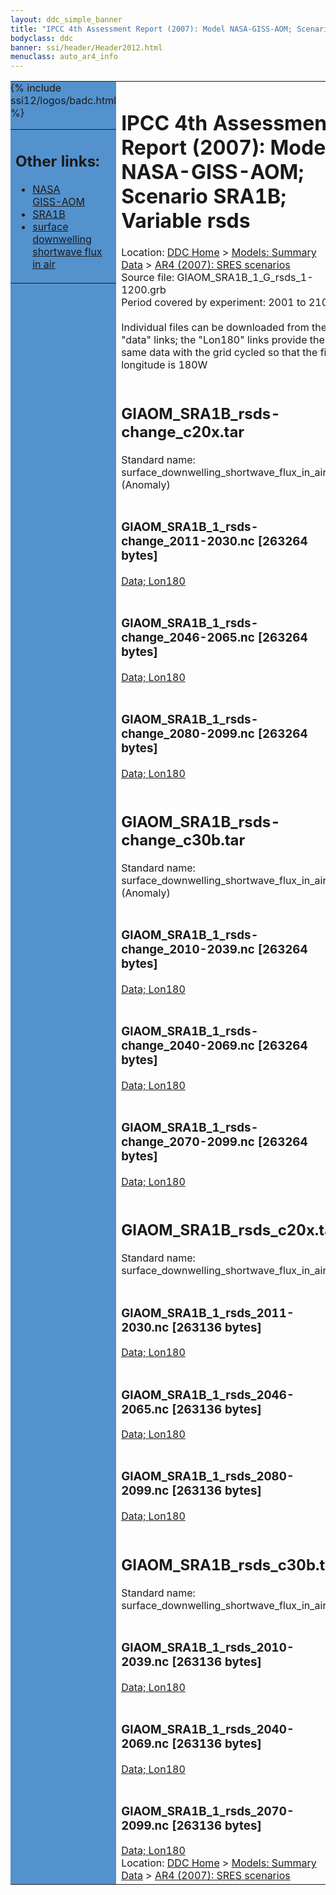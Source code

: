 ```yaml
---
layout: ddc_simple_banner
title: "IPCC 4th Assessment Report (2007): Model NASA-GISS-AOM; Scenario SRA1B; Variable rsds"
bodyclass: ddc
banner: ssi/header/Header2012.html
menuclass: auto_ar4_info
---
```



<table width="100%" border="0" cellspacing="0" cellpadding="0" style="border-collapse: collapse;">
<tr style="margin:0;padding:0;border:0;">
<td style="margin:0;padding:0;border:0;height:1pt;width:150pt;background:#5492CD;" valign="top" >

<div id="lh-col2" class="auto_ar4_info">
<table class="menumain" bgcolor="#5492CD" cellspacing="0" width="100%" border="0">
<tr><td>
<h2> Other links:</h2>
<ul>
<li><a href="/auto/ar4/model-NASA-GISS-AOM.html">NASA<br/>GISS-AOM</a></li>
<li><a href="/auto/ar4/scenario-SRA1B.html">SRA1B</a></li>
<li><a href="/auto/ar4/var-surface_downwelling_shortwave_flux_in_air.html">surface downwelling<br/> shortwave flux in air</a></li>
</ul>
</td></tr>
{% include ssi12/logos/badc.html %}
</table>
</div>
</td>
<td><h1>IPCC 4th Assessment Report (2007): Model NASA-GISS-AOM; Scenario SRA1B; Variable rsds</h1>

<!-- Breadcrumb1 -->
<div id="breadcrumb1" align="left">
Location: <a href="/index.html">DDC Home</a> > <a href="/sim/gcm_clim/">Models: Summary Data</a>
> <a href="/sim/gcm_clim/SRES_AR4/index.html">AR4 (2007): SRES scenarios</a>
</div>
<!-- End of Breadcrumb1 -->Source file: GIAOM_SRA1B_1_G_rsds_1-1200.grb
<br/>
Period covered by experiment: 2001 to 2100<br/>
<br/>Individual files can be downloaded from the "data" links; the "Lon180" links provide the same data
         with the grid cycled so that the first longitude is 180W<br/>
<br/><h2>GIAOM_SRA1B_rsds-change_c20x.tar</h2>
Standard name: surface_downwelling_shortwave_flux_in_air (Anomaly)<br>
<br/><h3>GIAOM_SRA1B_1_rsds-change_2011-2030.nc [263264 bytes]</h3>
<a href="/cgi-bin/downl/ar4_nc/rsds/GIAOM_SRA1B_1_rsds-change_2011-2030.nc">Data; </a><a href="/cgi-bin/downl/ar4_nc/rsds/GIAOM_SRA1B_1_rsds-change_2011-2030.cyto180.nc"> Lon180</a><br/>
<br/><h3>GIAOM_SRA1B_1_rsds-change_2046-2065.nc [263264 bytes]</h3>
<a href="/cgi-bin/downl/ar4_nc/rsds/GIAOM_SRA1B_1_rsds-change_2046-2065.nc">Data; </a><a href="/cgi-bin/downl/ar4_nc/rsds/GIAOM_SRA1B_1_rsds-change_2046-2065.cyto180.nc"> Lon180</a><br/>
<br/><h3>GIAOM_SRA1B_1_rsds-change_2080-2099.nc [263264 bytes]</h3>
<a href="/cgi-bin/downl/ar4_nc/rsds/GIAOM_SRA1B_1_rsds-change_2080-2099.nc">Data; </a><a href="/cgi-bin/downl/ar4_nc/rsds/GIAOM_SRA1B_1_rsds-change_2080-2099.cyto180.nc"> Lon180</a><br/>
<br/><h2>GIAOM_SRA1B_rsds-change_c30b.tar</h2>
Standard name: surface_downwelling_shortwave_flux_in_air (Anomaly)<br>
<br/><h3>GIAOM_SRA1B_1_rsds-change_2010-2039.nc [263264 bytes]</h3>
<a href="/cgi-bin/downl/ar4_nc/rsds/GIAOM_SRA1B_1_rsds-change_2010-2039.nc">Data; </a><a href="/cgi-bin/downl/ar4_nc/rsds/GIAOM_SRA1B_1_rsds-change_2010-2039.cyto180.nc"> Lon180</a><br/>
<br/><h3>GIAOM_SRA1B_1_rsds-change_2040-2069.nc [263264 bytes]</h3>
<a href="/cgi-bin/downl/ar4_nc/rsds/GIAOM_SRA1B_1_rsds-change_2040-2069.nc">Data; </a><a href="/cgi-bin/downl/ar4_nc/rsds/GIAOM_SRA1B_1_rsds-change_2040-2069.cyto180.nc"> Lon180</a><br/>
<br/><h3>GIAOM_SRA1B_1_rsds-change_2070-2099.nc [263264 bytes]</h3>
<a href="/cgi-bin/downl/ar4_nc/rsds/GIAOM_SRA1B_1_rsds-change_2070-2099.nc">Data; </a><a href="/cgi-bin/downl/ar4_nc/rsds/GIAOM_SRA1B_1_rsds-change_2070-2099.cyto180.nc"> Lon180</a><br/>
<br/><h2>GIAOM_SRA1B_rsds_c20x.tar</h2>
Standard name: surface_downwelling_shortwave_flux_in_air<br>
<br/><h3>GIAOM_SRA1B_1_rsds_2011-2030.nc [263136 bytes]</h3>
<a href="/cgi-bin/downl/ar4_nc/rsds/GIAOM_SRA1B_1_rsds_2011-2030.nc">Data; </a><a href="/cgi-bin/downl/ar4_nc/rsds/GIAOM_SRA1B_1_rsds_2011-2030.cyto180.nc"> Lon180</a><br/>
<br/><h3>GIAOM_SRA1B_1_rsds_2046-2065.nc [263136 bytes]</h3>
<a href="/cgi-bin/downl/ar4_nc/rsds/GIAOM_SRA1B_1_rsds_2046-2065.nc">Data; </a><a href="/cgi-bin/downl/ar4_nc/rsds/GIAOM_SRA1B_1_rsds_2046-2065.cyto180.nc"> Lon180</a><br/>
<br/><h3>GIAOM_SRA1B_1_rsds_2080-2099.nc [263136 bytes]</h3>
<a href="/cgi-bin/downl/ar4_nc/rsds/GIAOM_SRA1B_1_rsds_2080-2099.nc">Data; </a><a href="/cgi-bin/downl/ar4_nc/rsds/GIAOM_SRA1B_1_rsds_2080-2099.cyto180.nc"> Lon180</a><br/>
<br/><h2>GIAOM_SRA1B_rsds_c30b.tar</h2>
Standard name: surface_downwelling_shortwave_flux_in_air<br>
<br/><h3>GIAOM_SRA1B_1_rsds_2010-2039.nc [263136 bytes]</h3>
<a href="/cgi-bin/downl/ar4_nc/rsds/GIAOM_SRA1B_1_rsds_2010-2039.nc">Data; </a><a href="/cgi-bin/downl/ar4_nc/rsds/GIAOM_SRA1B_1_rsds_2010-2039.cyto180.nc"> Lon180</a><br/>
<br/><h3>GIAOM_SRA1B_1_rsds_2040-2069.nc [263136 bytes]</h3>
<a href="/cgi-bin/downl/ar4_nc/rsds/GIAOM_SRA1B_1_rsds_2040-2069.nc">Data; </a><a href="/cgi-bin/downl/ar4_nc/rsds/GIAOM_SRA1B_1_rsds_2040-2069.cyto180.nc"> Lon180</a><br/>
<br/><h3>GIAOM_SRA1B_1_rsds_2070-2099.nc [263136 bytes]</h3>
<a href="/cgi-bin/downl/ar4_nc/rsds/GIAOM_SRA1B_1_rsds_2070-2099.nc">Data; </a><a href="/cgi-bin/downl/ar4_nc/rsds/GIAOM_SRA1B_1_rsds_2070-2099.cyto180.nc"> Lon180</a><br/>
<!-- Breadcrumb2 -->
<div id="breadcrumb2" align="left">
Location: <a href="/index.html">DDC Home</a> > <a href="/sim/gcm_clim/">Models: Summary Data</a>
> <a href="/sim/gcm_clim/SRES_AR4/index.html">AR4 (2007): SRES scenarios</a>
</div>
<!-- End of Breadcrumb2 --></td></tr></table>
